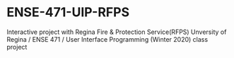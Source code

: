 # ENSE-471-UIP-RFPS
Interactive project with Regina Fire &amp; Protection Service(RFPS)
Unversity of Regina / ENSE 471 / User Interface Programming (Winter 2020) class project
